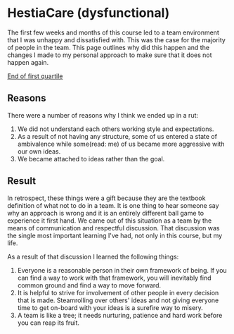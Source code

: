 # HestiaCare (dysfunctional)
The first few weeks and months of this course led to a team environment that I was unhappy and dissatisfied with. This was the case for the majority of people in the team. This page outlines why did this happen and the changes I made to my personal approach to make sure that it does not happen again. 

[End of first quartile](./exp_1.jpg)

## Reasons
There were a number of reasons why I think we ended up in a rut:
1. We did not understand each others working style and expectations. 
2. As a result of not having any structure, some of us entered a state of ambivalence while some(read: me) of us became more aggressive with our own ideas. 
3. We became attached to ideas rather than the goal.


## Result
In retrospect, these things were a gift because they are the textbook definition of what not to do in a team. It is one thing to hear someone say why an approach is wrong and it is an entirely different ball game to experience it first hand. We came out of this situation as a team by the means of communication and respectful discussion. That discussion was the single most important learning I've had, not only in this course, but my life.

As a result of that discussion I learned the following things:
1. Everyone is a reasonable person in their own framework of being. If you can find a way to work with that framework, you will inevitably find common ground and find a way to move forward.
2. It is helpful to strive for involvement of other people in every decision that is made. Steamrolling over others' ideas and not giving everyone time to get on-board with your ideas is a surefire way to misery.
3. A team is like a tree; it needs nurturing, patience and hard work before you can reap its fruit.
